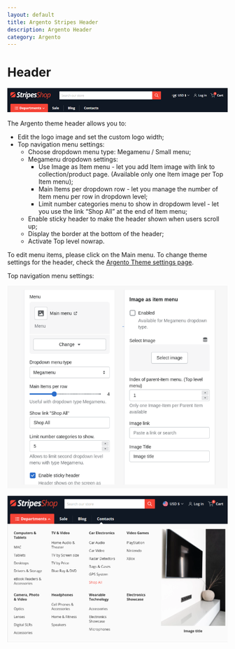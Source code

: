 ```yaml
---
layout: default
title: Argento Stripes Header
description: Argento Header
category: Argento
---
```


# Header

![Argento Stripes Header](/images/shopify/header.png)

The Argento theme header allows you to:

 - Edit the logo image and set the custom logo width;
 - Top navigation menu settings:
    - Choose dropdown menu type: Megamenu / Small menu;
    - Megamenu dropdown settings:
        - Use Image as Item menu - let you add Item image with link to collection/product page.
        (Available only one Item image per Top Item menu);
        - Main Items per dropdown row - let you manage the number of Item menu per row in dropdown level;
        - Limit number categories menu to show in dropdowm level - let you use the link “Shop All” at the end of Item menu;
    - Enable sticky header to make the header shown when users scroll up;
    - Display the border at the bottom of the header;
    - Activate Top level nowrap.

To edit menu items, please click on the Main menu. To change theme settings for the header, check the [Argento Theme settings page](/shopify/argento/stripes/theme-settings).

Top navigation menu settings:

![Argento Stripes Header Navigation](/images/shopify/navigation/menu-settings.png)

![Argento Stripes Header Navigation](/images/shopify/navigation/menu-frontend.png)
